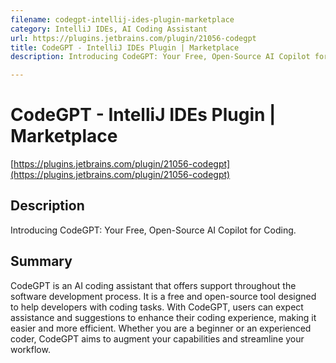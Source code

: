 ```yaml
---
filename: codegpt-intellij-ides-plugin-marketplace
category: IntelliJ IDEs, AI Coding Assistant
url: https://plugins.jetbrains.com/plugin/21056-codegpt
title: CodeGPT - IntelliJ IDEs Plugin | Marketplace
description: Introducing CodeGPT: Your Free, Open-Source AI Copilot for Coding.

---
```


# CodeGPT - IntelliJ IDEs Plugin | Marketplace

[https://plugins.jetbrains.com/plugin/21056-codegpt](https://plugins.jetbrains.com/plugin/21056-codegpt)

## Description

Introducing CodeGPT: Your Free, Open-Source AI Copilot for Coding.

## Summary

CodeGPT is an AI coding assistant that offers support throughout the software development process. It is a free and open-source tool designed to help developers with coding tasks. With CodeGPT, users can expect assistance and suggestions to enhance their coding experience, making it easier and more efficient. Whether you are a beginner or an experienced coder, CodeGPT aims to augment your capabilities and streamline your workflow.
